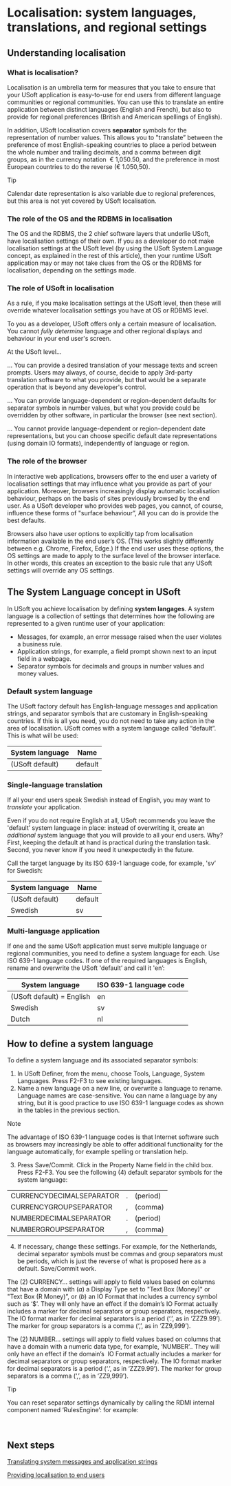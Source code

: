 # Localisation: system languages, translations, and regional settings

## Understanding localisation

### What is localisation?

Localisation is an umbrella term for measures that you take to ensure that your USoft application is easy-to-use for end users from different language communities or regional communities. You can use this to translate an entire application between distinct languages (English and French), but also to provide for regional preferences (British and American spellings of English).

In addition, USoft localisation covers **separator** symbols for the representation of number values. This allows you to "translate” between the preference of most English-speaking countries to place a period between the whole number and trailing decimals, and a comma between digit groups, as in the currency notation  € 1,050.50, and the preference in most European countries to do the reverse (€ 1.050,50).

> [!TIP]
> Calendar date representation is also variable due to regional preferences, but this area is not yet covered by USoft localisation.

### The role of the OS and the RDBMS in localisation

The OS and the RDBMS, the 2 chief software layers that underlie USoft, have localisation settings of their own. If you as a developer do not make localisation settings at the USoft level (by using the USoft System Language concept, as explained in the rest of this article), then your runtime USoft application may or may not take clues from the OS or the RDBMS for localisation, depending on the settings made.

### The role of USoft in localisation

As a rule, if you make localisation settings at the USoft level, then these will override whatever localisation settings you have at OS or RDBMS level.

To you as a developer, USoft offers only a certain measure of localisation. You cannot *fully determine* language and other regional displays and behaviour in your end user's screen.

At the USoft level...

… You can provide a desired translation of your message texts and screen prompts. Users may always, of course, decide to apply 3rd-party translation software to what you provide, but that would be a separate operation that is beyond any developer's control.

… You can provide language-dependent or region-dependent defaults for separator symbols in number values, but what you provide could be overridden by other software, in particular the browser (see next section).

… You cannot provide language-dependent or region-dependent date representations, but you can choose specific default date representations (using domain IO formats), independently of language or region.

### The role of the browser

In interactive web applications, browsers offer to the end user a variety of localisation settings that may influence what you provide as part of your application. Moreover, browsers increasingly display automatic localisation behaviour, perhaps on the basis of sites previously browsed by the end user. As a USoft developer who provides web pages, you cannot, of course, influence these forms of "surface behaviour”, All you can do is provide the best defaults.

Browsers also have user options to explicitly tap from localisation information available in the end user’s OS. (This works slightly differently between e.g. Chrome, Firefox, Edge.) If the end user uses these options, the OS settings are made to apply to the surface level of the browser interface. In other words, this creates an exception to the basic rule that any USoft settings will override any OS settings.

## The System Language concept in USoft

In USoft you achieve localisation by defining **system langages**. A system language is a collection of settings that determines how the following are represented to a given runtime user of your application:

- Messages, for example, an error message raised when the user violates a business rule.
- Application strings, for example, a field prompt shown next to an input field in a webpage.
- Separator symbols for decimals and groups in number values and money values.

### Default system language

The USoft factory default has English-language messages and application strings, and separator symbols that are customary in English-speaking countries. If this is all you need, you do not need to take any action in the area of localisation. USoft comes with a system language called “default”. This is what will be used:

|**System language**|**Name**|
|--------|--------|
|(USoft default)|default |



### Single-language translation

If all your end users speak Swedish instead of English, you may want to *translate* your application.

Even if you do not require English at all, USoft recommends you leave the 'default’ system language in place: instead of overwriting it, create an *additional* system language that you will provide to all your end users. Why? First, keeping the default at hand is practical during the translation task. Second, you never know if you need it unexpectedly in the future.

Call the target language by its ISO 639-1 language code, for example, 'sv’ for Swedish:

|**System language**|**Name**|
|--------|--------|
|(USoft default)|default |
|Swedish |sv      |



### Multi-language application

If one and the same USoft application must serve multiple language or regional communities, you need to define a system language for each. Use ISO 639-1 language codes. If one of the required languages is English, rename and overwrite the USoft 'default’ and call it 'en’:

|**System language**|**ISO 639-1 language code**|
|--------|--------|
|(USoft default) = English|en      |
|Swedish |sv      |
|Dutch   |nl      |



## How to define a system language

To define a system language and its associated separator symbols:

1. In USoft Definer, from the menu, choose Tools, Language, System Languages. Press F2-F3 to see existing languages.
2. Name a new language on a new line, or overwrite a language to rename. Language names are case-sensitive. You can name a language by any string, but it is good practice to use ISO 639-1 language codes as shown in the tables in the previous section.

> [!NOTE]
> The advantage of ISO 639-1 language codes is that Internet software such as browsers may increasingly be able to offer additional functionality for the language automatically, for example spelling or translation help.

3. Press Save/Commit. Click in the Property Name field in the child box. Press F2-F3. You see the following (4) default separator symbols for the system language:

|        |        |        |
|--------|--------|--------|
|CURRENCYDECIMALSEPARATOR|.       |(period)|
|CURRENCYGROUPSEPARATOR|,       |(comma) |
|NUMBERDECIMALSEPARATOR|.       |(period)|
|NUMBERGROUPSEPARATOR|,       |(comma) |



4. If necessary, change these settings. For example, for the Netherlands, decimal separator symbols must be commas and group separators must be periods, which is just the reverse of what is proposed here as a default. Save/Commit work.

The (2) CURRENCY… settings will apply to field values based on columns that have a domain with (*a*) a Display Type set to "Text Box (Money)" or "Text Box (R Money)”, or (*b*) an IO Format that includes a currency symbol such as ‘$’. They will only have an effect if the domain’s IO Format actually includes a marker for decimal separators or group separators, respectively. The IO format marker for decimal separators is a period (‘.’, as in ‘ZZZ9.99’). The marker for group separators is a comma (‘,’, as in ‘ZZ9,999’).

The (2) NUMBER… settings will apply to field values based on columns that have a domain with a numeric data type, for example, ‘NUMBER’.. They will only have an effect if the domain’s  IO Format actually includes a marker for decimal separators or group separators, respectively. The IO format marker for decimal separators is a period (‘.’, as in ‘ZZZ9.99’). The marker for group separators is a comma (‘,’, as in ‘ZZ9,999’).

> [!TIP]
> You can reset separator settings dynamically by calling the RDMI internal component named ‘RulesEngine’: for example:

 

## Next steps

[Translating system messages and application strings](/docs/Modeller%20and%20Rules%20Engine/Localising%20your%20application/Translating%20system%20messages%20and%20application%20strings.md)

[Providing localisation to end users](/docs/Modeller%20and%20Rules%20Engine/Localising%20your%20application/Providing%20localisation%20to%20end%20users.md)